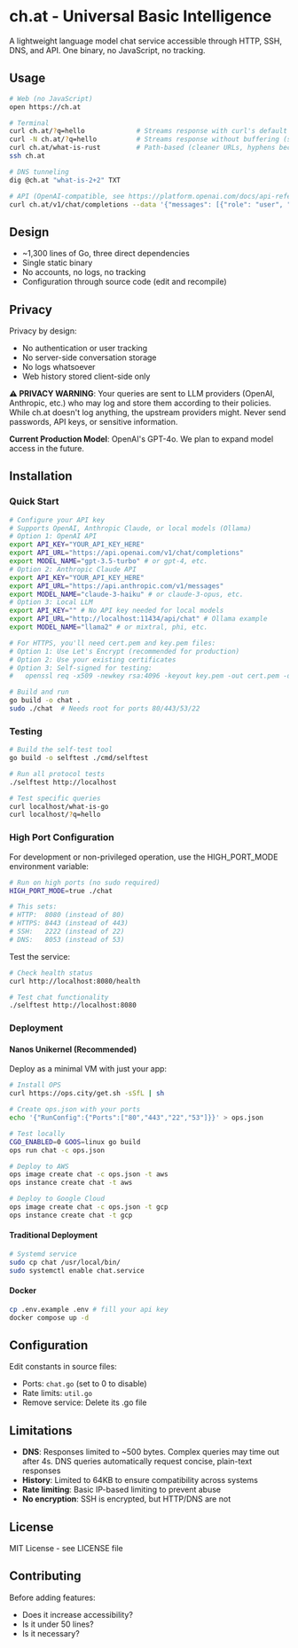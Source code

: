 # ch.at - Universal Basic Intelligence

A lightweight language model chat service accessible through HTTP, SSH, DNS, and API. One binary, no JavaScript, no tracking.

## Usage

```bash
# Web (no JavaScript)
open https://ch.at

# Terminal
curl ch.at/?q=hello             # Streams response with curl's default buffering
curl -N ch.at/?q=hello          # Streams response without buffering (smoother)
curl ch.at/what-is-rust         # Path-based (cleaner URLs, hyphens become spaces)
ssh ch.at

# DNS tunneling
dig @ch.at "what-is-2+2" TXT

# API (OpenAI-compatible, see https://platform.openai.com/docs/api-reference/chat/create)
curl ch.at/v1/chat/completions --data '{"messages": [{"role": "user", "content": "What is curl? Be brief."}]}'
```

## Design

- ~1,300 lines of Go, three direct dependencies
- Single static binary
- No accounts, no logs, no tracking
- Configuration through source code (edit and recompile)


## Privacy

Privacy by design:

- No authentication or user tracking
- No server-side conversation storage
- No logs whatsoever
- Web history stored client-side only

**⚠️ PRIVACY WARNING**: Your queries are sent to LLM providers (OpenAI, Anthropic, etc.) who may log and store them according to their policies. While ch.at doesn't log anything, the upstream providers might. Never send passwords, API keys, or sensitive information.

**Current Production Model**: OpenAI's GPT-4o. We plan to expand model access in the future.

## Installation

### Quick Start

```bash
# Configure your API key
# Supports OpenAI, Anthropic Claude, or local models (Ollama)
# Option 1: OpenAI API
export API_KEY="YOUR_API_KEY_HERE"
export API_URL="https://api.openai.com/v1/chat/completions"
export MODEL_NAME="gpt-3.5-turbo" # or gpt-4, etc.
# Option 2: Anthropic Claude API 
export API_KEY="YOUR_API_KEY_HERE"
export API_URL="https://api.anthropic.com/v1/messages"
export MODEL_NAME="claude-3-haiku" # or claude-3-opus, etc.
# Option 3: Local LLM 
export API_KEY="" # No API key needed for local models
export API_URL="http://localhost:11434/api/chat" # Ollama example
export MODEL_NAME="llama2" # or mixtral, phi, etc.

# For HTTPS, you'll need cert.pem and key.pem files:
# Option 1: Use Let's Encrypt (recommended for production)
# Option 2: Use your existing certificates
# Option 3: Self-signed for testing:
#   openssl req -x509 -newkey rsa:4096 -keyout key.pem -out cert.pem -days 365 -nodes

# Build and run
go build -o chat .
sudo ./chat  # Needs root for ports 80/443/53/22
```

### Testing

```bash
# Build the self-test tool
go build -o selftest ./cmd/selftest

# Run all protocol tests
./selftest http://localhost

# Test specific queries
curl localhost/what-is-go
curl localhost/?q=hello
```

### High Port Configuration

For development or non-privileged operation, use the HIGH_PORT_MODE environment variable:

```bash
# Run on high ports (no sudo required)
HIGH_PORT_MODE=true ./chat

# This sets:
# HTTP:  8080 (instead of 80)
# HTTPS: 8443 (instead of 443)
# SSH:   2222 (instead of 22)
# DNS:   8053 (instead of 53)
```

Test the service:
```bash
# Check health status
curl http://localhost:8080/health

# Test chat functionality
./selftest http://localhost:8080
```

### Deployment

#### Nanos Unikernel (Recommended)

Deploy as a minimal VM with just your app:

```bash
# Install OPS
curl https://ops.city/get.sh -sSfL | sh

# Create ops.json with your ports
echo '{"RunConfig":{"Ports":["80","443","22","53"]}}' > ops.json

# Test locally
CGO_ENABLED=0 GOOS=linux go build
ops run chat -c ops.json

# Deploy to AWS
ops image create chat -c ops.json -t aws
ops instance create chat -t aws

# Deploy to Google Cloud
ops image create chat -c ops.json -t gcp
ops instance create chat -t gcp
```

#### Traditional Deployment

```bash
# Systemd service
sudo cp chat /usr/local/bin/
sudo systemctl enable chat.service
```

#### Docker

```sh
cp .env.example .env # fill your api key
docker compose up -d
```

## Configuration

Edit constants in source files:
- Ports: `chat.go` (set to 0 to disable)
- Rate limits: `util.go`
- Remove service: Delete its .go file

## Limitations

- **DNS**: Responses limited to ~500 bytes. Complex queries may time out after 4s. DNS queries automatically request concise, plain-text responses
- **History**: Limited to 64KB to ensure compatibility across systems
- **Rate limiting**: Basic IP-based limiting to prevent abuse
- **No encryption**: SSH is encrypted, but HTTP/DNS are not

## License

MIT License - see LICENSE file

## Contributing

Before adding features:
- Does it increase accessibility?
- Is it under 50 lines?
- Is it necessary?

